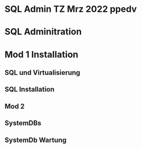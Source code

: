 # SQL Admin TZ Mrz 2022 ppedv


# SQL Adminitration

# Mod 1  Installation 
## SQL und Virtualisierung
## SQL Installation

## Mod 2
## SystemDBs
 ## SystemDb Wartung
